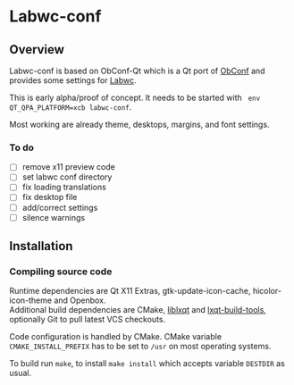 # Labwc-conf

## Overview

Labwc-conf is based on ObConf-Qt which is a Qt port of [ObConf](http://openbox.org/wiki/ObConf:About) and provides some settings for [Labwc](https://labwc.github.io/).

This is early alpha/proof of concept. It needs to be started with ` env QT_QPA_PLATFORM=xcb labwc-conf`.

Most working are already theme, desktops, margins, and font settings.

### To do

- [ ] remove x11 preview code
- [ ] set labwc conf directory
- [ ] fix loading translations
- [ ] fix desktop file
- [ ] add/correct settings
- [ ] silence warnings

## Installation

### Compiling source code

Runtime dependencies are Qt X11 Extras, gtk-update-icon-cache, hicolor-icon-theme and Openbox.  
Additional build dependencies are CMake, [liblxqt](https://github.com/lxqt/liblxqt) and [lxqt-build-tools](https://github.com/lxqt/lxqt-build-tools),
optionally Git to pull latest VCS checkouts.

Code configuration is handled by CMake. CMake variable `CMAKE_INSTALL_PREFIX` has to be set to `/usr` on most operating systems.  

To build run `make`, to install `make install` which accepts variable `DESTDIR` as usual.  





